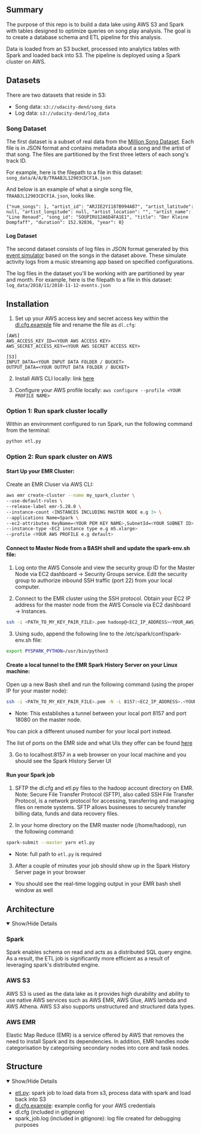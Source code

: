 ## Summary
The purpose of this repo is to build a data lake using AWS S3 and Spark with tables designed to optimize queries on song play analysis. The goal is to create a database schema and ETL pipeline for this analysis.

Data is loaded from an S3 bucket, processed into analytics tables with Spark and loaded back into S3. The pipeline is deployed using a Spark cluster on AWS.

## Datasets

There are two datasets that reside in S3:

- Song data: `s3://udacity-dend/song_data`
- Log data: `s3://udacity-dend/log_data`

### Song Dataset

The first dataset is a subset of real data from the [Million Song Dataset](https://labrosa.ee.columbia.edu/millionsong/). Each file is in JSON format and contains metadata about a song and the artist of that song. The files are partitioned by the first three letters of each song's track ID. 

For example, here is the filepath to a file in this dataset: `song_data/A/A/B/TRAABJL12903CDCF1A.json`

And below is an example of what a single song file, `TRAABJL12903CDCF1A.json`, looks like.

```{"num_songs": 1, "artist_id": "ARJIE2Y1187B994AB7", "artist_latitude": null, "artist_longitude": null, "artist_location": "", "artist_name": "Line Renaud", "song_id": "SOUPIRU12A6D4FA1E1", "title": "Der Kleine Dompfaff", "duration": 152.92036, "year": 0}```


#### Log Dataset

The second dataset consists of log files in JSON format generated by this [event simulator](https://github.com/Interana/eventsim) based on the songs in the dataset above. These simulate activity logs from a music streaming app based on specified configurations.

The log files in the dataset you'll be working with are partitioned by year and month. For example, here is the filepath to a file in this dataset:
`log_data/2018/11/2018-11-12-events.json`

</details>
    
## Installation

1. Set up your AWS access key and secret access key within the [dl.cfg.example](dl.cfg.example) file and rename the file as `dl.cfg`:

```config
[AWS]
AWS_ACCESS_KEY_ID=<YOUR AWS ACCESS KEY>
AWS_SECRET_ACCESS_KEY=<YOUR AWS SECRET ACCESS KEY>

[S3]
INPUT_DATA=<YOUR INPUT DATA FOLDER / BUCKET>
OUTPUT_DATA=<YOUR OUTPUT DATA FOLDER / BUCKET>
```

2. Install AWS CLI locally: link [here](https://docs.aws.amazon.com/cli/latest/userguide/cli-chap-install.html)

3. Configure your AWS profile locally: `aws configure --profile <YOUR PROFILE NAME>`
    
### Option 1: Run spark cluster locally

Within an environment configured to run Spark, run the following command from the terminal:

```bash
python etl.py
```

</details>

### Option 2: Run spark cluster on AWS

#### Start Up your EMR Cluster:

Create an EMR Cluser via AWS CLI:

```bash
aws emr create-cluster --name my_spark_cluster \ 
--use-default-roles \
--release-label emr-5.28.0 \
--instance-count <INSTANCES INCLUDING MASTER NODE e.g 3> \
--applications Name=Spark \
--ec2-attributes KeyName=<YOUR PEM KEY NAME>,SubnetId=<YOUR SUBNET ID> \
--instance-type <EC2 instance type e.g m5.xlarge>
--profile <YOUR AWS PROFILE e.g default>
```

#### Connect to Master Node from a BASH shell and update the spark-env.sh file:

1. Log onto the AWS Console and view the security group ID for the Master Node via EC2 dashboard → Security Groups service. Edit the security group to authorize inbound SSH traffic (port 22) from your local computer.

2. Connect to the EMR cluster using the SSH protocol. Obtain your EC2 IP address for the master node from the AWS Console via EC2 dashboard → Instances.

```bash
ssh -i <PATH_TO_MY_KEY_PAIR_FILE>.pem hadoop@<EC2_IP_ADDRESS><YOUR_AWS_REGION>.compute.amazonaws.com
```

3. Using sudo, append the following line to the /etc/spark/conf/spark-env.sh file:

```bash
export PYSPARK_PYTHON=/usr/bin/python3
```

#### Create a local tunnel to the EMR Spark History Server on your Linux machine:

Open up a new Bash shell and run the following command (using the proper IP for your master node):

```bash
ssh -i <PATH_TO_MY_KEY_PAIR_FILE>.pem -N -L 8157:<EC2_IP_ADDRESS>.<YOUR_AWS_REGION>.compute.amazonaws.com:18080 hadoop@<EC2_IP_ADDRESS>.<YOUR_AWS_REGION>.compute.amazonaws.com
```

- Note: This establishes a tunnel between your local port 8157 and port 18080 on the master node.

You can pick a different unused number for your local port instead.

The list of ports on the EMR side and what UIs they offer can be found [here](https://docs.aws.amazon.com/emr/latest/ManagementGuide/emr-web-interfaces.html)

3. Go to localhost:8157 in a web browser on your local machine and you should see the Spark History Server UI

#### Run your Spark job

1. SFTP the dl.cfg and etl.py files to the hadoop account directory on EMR. Note: 
Secure File Transfer Protocol (SFTP), also called SSH File Transfer Protocol, is a network protocol for accessing, transferring and managing files on remote systems. SFTP allows businesses to securely transfer billing data, funds and data recovery files.

2. In your home directory on the EMR master node (/home/hadoop), run the following command:

```bash
spark-submit --master yarn etl.py
```

- Note: full path to `etl.py` is required

3. After a couple of minutes your job should show up in the Spark History Server page in your browser

- You should see the real-time logging output in your EMR bash shell window as well

</details>


## Architecture

<details open>
    <summary> Show/Hide Details</summary>

### Spark

Spark enables schema on read and acts as a distributed SQL query engine. As a result, the ETL job is significantly more efficient as a result of leveraging spark's distributed engine.


### AWS S3

AWS S3 is used as the data lake as it provides high durability and ability to use native AWS services such as AWS EMR, AWS Glue, AWS lambda and AWS Athena. AWS S3 also supports unstructured and structured data types.

### AWS EMR

Elastic Map Reduce (EMR) is a service offered by AWS that removes the need to install Spark and its dependencies. In addition, EMR handles node categorisation by categorising secondary nodes into core and task nodes. 

</details>

## Structure

<details open>
    <summary> Show/Hide Details</summary>

* [etl.py](etl.py): spark job to load data from s3, process data with spark and load back into S3
* [dl.cfg.example](dl.cfg.example): example config for your AWS credentials
* dl.cfg (included in gitignore)
* spark_job.log (included in gitignore): log file created for debugging purposes

</details>
